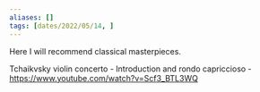 ```yaml
---
aliases: []
tags: [dates/2022/05/14, ]
---
```


Here I will recommend classical masterpieces.

Tchaikvsky violin concerto - [
](https://www.youtube.com/watch?v=ovFPKu00cCc)
Introduction and rondo capriccioso - [
](https://www.youtube.com/watch?v=Scf3_BTL3WQ)https://www.youtube.com/watch?v=Scf3_BTL3WQ
